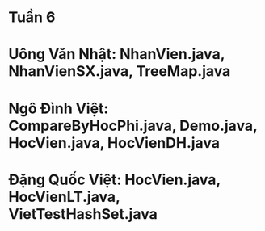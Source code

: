 # Tuần 6
# Uông Văn Nhật: NhanVien.java, NhanVienSX.java, TreeMap.java

# Ngô Đình Việt: CompareByHocPhi.java, Demo.java, HocVien.java, HocVienDH.java
# Đặng Quốc Việt: HocVien.java, HocVienLT.java, VietTestHashSet.java
